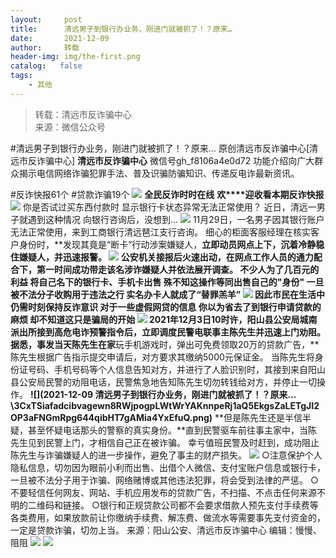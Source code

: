 ```yaml
---
layout:     post
title:      清远男子到银行办业务，刚进门就被抓了！？原来…
date:       2021-12-09
author:     转载
header-img: img/the-first.png
catalog:   false
tags:
    - 其他
---
```


<blockquote><p>转载：清远市反诈骗中心<br>
来源：微信公众号</p></blockquote>

#清远男子到银行办业务，刚进门就被抓了！？原来…
原创清远市反诈骗中心[清远市反诈骗中心]
**清远市反诈骗中心**
微信号gh_f8106a4e0d72
功能介绍向广大群众揭示电信网络诈骗犯罪手法、普及识骗防骗知识、传递反电诈最新资讯。

#反诈快报61个
#贷款诈骗19个
![]({{site.baseurl}}/postimg/3CxTSiafadcic5zyXUfbXLUClzlpaoknCpV4bErPg2kuuS97hoJJbNCtFOVZ9X0j5W26HDaregC5kibiaLGl8CPr9A.gif)
**全民反诈时时在线**
**欢****迎收看本期反诈快报**
![]({{site.baseurl}}/postimg/3CxTSiafadc8a4dOaanVmTQc2uAiapibyibo6OMNFicCLrib6Egdb2RsH9hjvyrgiao0xB2urGRvsQzTWWblUlg0a9xjQ.gif)
你是否试过买东西付款时
显示银行卡状态异常无法正常使用？
近日，清远一男子就遇到这种情况
向银行咨询后，没想到...
![]({{site.baseurl}}/postimg/3CxTSiafadcibvagewn8RWjpogpLWtWrYAibU5k9E7nHzlBy08bl9zkjFT2ib4Cavc4WV6UUgLOpKnWWRVGibKEEU0w.jpeg)
11月29日，一名男子因其银行账户无法正常使用，来到工商银行清远琶江支行咨询。
细心的柜面客服经理在核实客户身份时，**发现其竟是“断卡”行动涉案嫌疑人，**立即动员网点上下，沉着冷静稳住嫌疑人，并迅速报警。
![]({{site.baseurl}}/postimg/3CxTSiafadcibvagewn8RWjpogpLWtWrYACPoojBUeJVqLs2rA2Zls1gW9r7hNHOZrumnfhbJPArLYa91Z7hmkHg.png)
公安机关接报后火速出动，在网点工作人员的通力配合下，**第一时间成功带走该名涉诈嫌疑人并依法展开调查。**
**不少人为了几百元的利益**
**将自己名下的银行卡、手机卡出售**
**殊不知这操作等同出售自己的"身份"**
一旦被不法分子收购用于违法之行
实名办卡人就成了“替罪羔羊”
![]({{site.baseurl}}/postimg/3CxTSiafadcibvagewn8RWjpogpLWtWrYA4GsDQbM3VmVlHopdkLe8NImguyKrJ1XIrzCQPg05sOBNuumaC8IZLQ.jpeg)
因此市民在生活中
仍需时刻保持反诈意识
对于一些虚假网贷的信息
你以为省去了到银行申请贷款的麻烦
却不知道这只是骗局的开始
![]({{site.baseurl}}/postimg/3CxTSiafadcibvagewn8RWjpogpLWtWrYAx4UvpTD5VG3PmIphARopcvB3lpicInepZ6nU0fyRffkCbicFCKab9cibA.gif)
2021年12月3日10时许，阳山县公安局城南派出所接到高危电诈预警指令后，立即调度民警电联事主陈先生并迅速上门劝阻。
据悉，事发当天陈先生在家**玩手机游戏时，弹出可免费领取20万的贷款广告，**陈先生根据广告指示提交申请后，对方要求其缴纳5000元保证金。
当陈先生将身份证号码、手机号码等个人信息告知对方，并进行了人脸识别时，其接到来自阳山县公安局民警的劝阻电话，民警焦急地告知陈先生切勿转钱给对方，并停止一切操作。
**![](2021-12-09
清远男子到银行办业务，刚进门就被抓了！？原来…\\3CxTSiafadcibvagewn8RWjpogpLWtWrYAKnnpeRj1aQ5EkgsZaLETgJI2OP3aFNGmRpg644qibHT7gAMia4YxEfuQ.png)**
**但是陈先生还是半信半疑，甚至怀疑电话那头的警察的真实身份。**直到民警驱车前往事主家中，当陈先生见到民警上门，才相信自己正在被诈骗。
幸亏值班民警及时赶到，成功阻止陈先生与诈骗嫌疑人的进一步操作，避免了事主的财产损失。
![]({{site.baseurl}}/postimg/3CxTSiafadcicSrq1TuCGjeg2XR8pkWTQy35zoTPIMPXzr1WuAj8qB3ZcbcVDsHhONZTzWhicTwzmQkTa4MDFcIyg.png)
○注意保护个人隐私信息，切勿因为眼前小利而出售、出借个人微信、支付宝账户信息或银行卡，一旦被不法分子用于诈骗、网络赌博或其他违法犯罪，将会受到法律的严惩。
○不要轻信任何网友、网站、手机应用发布的贷款广告，不扫描、不点击任何来源不明的二维码和链接。
○银行和正规贷款公司都不会要求借款人预先支付手续费等各类费用，如果放款前让你缴纳手续费、解冻费、做流水等需要事先支付资金的，一定是贷款诈骗，切勿上当。
来源：阳山公安、清远市反诈骗中心
编辑：慢慢、阻阻
![]({{site.baseurl}}/postimg/SUycX2yckdJ5YVVCpDYl0c5CbMTO3KgBTesbSxe5zKHlm2GQsTWAFTgswCXscN6Y9vuJHFcE77orSK7ClzYOdg.jpeg)
![]({{site.baseurl}}/postimg/3CxTSiafadcic5zyXUfbXLUClzlpaoknCpErldQhhamfG7KH1qHGrr3icT9iaAoE1B4noSO7EewO2k8fys5pMuaoog.gif)
